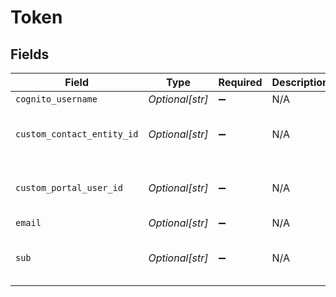 # Token


## Fields

| Field                                | Type                                 | Required                             | Description                          | Example                              |
| ------------------------------------ | ------------------------------------ | ------------------------------------ | ------------------------------------ | ------------------------------------ |
| `cognito_username`                   | *Optional[str]*                      | :heavy_minus_sign:                   | N/A                                  | john@doe.com                         |
| `custom_contact_entity_id`           | *Optional[str]*                      | :heavy_minus_sign:                   | N/A                                  | 7579d22f-9400-41d1-b460-04730239ee91 |
| `custom_portal_user_id`              | *Optional[str]*                      | :heavy_minus_sign:                   | N/A                                  | 06c78f9d-af75-4483-893d-a3fad524400f |
| `email`                              | *Optional[str]*                      | :heavy_minus_sign:                   | N/A                                  | john@doe.com                         |
| `sub`                                | *Optional[str]*                      | :heavy_minus_sign:                   | N/A                                  | 8cc73157-3dc4-47f3-b163-d3a5039bba72 |